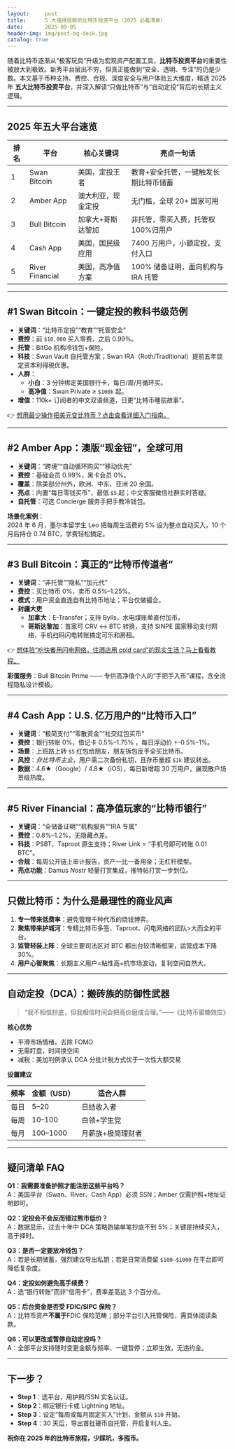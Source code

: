 ```yaml
---
layout:     post
title:      5 大值得信赖的比特币投资平台（2025 必看清单）
date:       2025-09-05
header-img: img/post-bg-desk.jpg
catalog: true
---
```


随着比特币逐渐从“极客玩具”升级为宏观资产配置工具，**比特币投资平台**的重要性被放大到极致。新秀平台层出不穷，但真正能做到“安全、透明、专注”的仍是少数。本文基于币种支持、费控、合规、深度安全与用户体验五大维度，精选 2025 年 **五大比特币投资平台**，并深入解读“只做比特币”与“自动定投”背后的长期主义逻辑。

---

## 2025 年五大平台速览

| 排名 | 平台           | 核心关键词           | 亮点一句话                         |
|---|---|---|---|
| 1   | Swan Bitcoin    | 美国，定投王者        | 教育+安全托管，一键触发长期比特币储蓄 |
| 2   | Amber App       | 澳大利亚，现金定投    | 无门槛，全球 20+ 国家可用               |
| 3   | Bull Bitcoin    | 加拿大+哥斯达黎加   | 非托管，零买入费，托管权100%归用户     |
| 4   | Cash App        | 美国，国民级应用      | 7400 万用户，小额定投，支付入口      |
| 5   | River Financial | 美国，高净值方案      | 100% 储备证明，面向机构与 IRA 托管     |

---

## #1 Swan Bitcoin：一键定投的教科书级范例

- **关键词**：“比特币定投”“教育”“托管安全”  
- **费控**：前 `$10,000` 买入零费，之后 0.99%。  
- **托管**：BitGo 机构冷钱包+保险。  
- **科技**：Swan Vault 自托管方案；Swan IRA（Roth/Traditional）提前五年锁定资本利得税优惠。  
- **人群**：
  - **小白**：3 分钟绑定美国银行卡，每日/周/月循环买。  
  - **高净值**：Swan Private ≥ `$100k` 起。
- **增值**：110k+ 订阅者的中文双语频道，日更“比特币睡前故事”。

👉 [想用最少操作把美元变比特币？点击查看详细入门指南。](https://okxdog.com/)

---

## #2 Amber App：澳版“现金钮”，全球可用

- **关键词**：“跨境”“自动循环购买”“移动优先”  
- **费控**：基础会员 0.99%，黑卡会员 0%。  
- **覆盖**：除美部分州外，欧洲、中东、亚洲 20 余国。  
- **亮点**：内置“每日零钱买币”，最低 `$5` 起；中文客服微信社群实时答疑。  
- **自托管**：可选 Concierge 服务手把手教冷钱包。

**场景化案例**：  
2024 年 6 月，墨尔本留学生 Leo 把每周生活费的 5% 设为整点自动买入，10 个月后持仓 0.74 BTC，学费轻松搞定。

---

## #3 Bull Bitcoin：真正的“比特币传道者”

- **关键词**：“非托管”“隐私”“加元代”  
- **费控**：买比特币 0%，卖币 0.5%–1.25%。  
- **模式**：用户资金直连自有比特币地址；平台仅做撮合。  
- **封疆大吏**  
  - **加拿大**：E-Transfer；支持 Bylls，水电煤账单直付加币。  
  - **哥斯达黎加**：首家可 CRV ↔ BTC 转换，支持 SINPE 国家移动支付网络，手机扫码闪电转账搞定可乐和房租。

👉 [想体验“吃快餐用闪电网络，住酒店用 cold card”的现实生活？马上看看教程。](https://okxdog.com/)

**彩蛋服务**：Bull Bitcoin Prime —— 专供高净值个人的“手把手入币”课程，含全流程隐私设计模板。

---

## #4 Cash App：U.S. 亿万用户的“比特币入口”

- **关键词**：“极简支付”“零散资金”“社交红包买币”  
- **费控**：银行转账 0%，借记卡 0.5%–1.75% ，每日浮动价 +-0.5%–1%。  
- **场景**：上班路上转 `$5` 红包给朋友，朋友拆包反手全买比特币。  
- **风控**：*非比特币主业*，用户需二次备份私钥，且存币量超 `$1k` 建议转出。  
- **数据**：4.6★（Google）/ 4.8★（iOS），每日新增超 30 万用户，展现散户场景级热度。

---

## #5 River Financial：高净值玩家的“比特币银行”

- **关键词**：“全储备证明”“机构服务”“IRA 专属”  
- **费控**：0.8%–1.2%，无隐藏点差。  
- **科技**：PSBT、Taproot 原生支持；River Link = “手机号即可转账 0.01 BTC”。  
- **合规**：每周公开链上审计报告，资产一比一备用金；无杠杆模型。  
- **亮点功能**：Damus *Nostr* 轻量打赏集成，推特帖打赏一步到位。

---

## 只做比特币：为什么是最理性的商业风声

1. **专一带来低费率**：避免管理千种代币的烧钱博弈。  
2. **聚焦带来护城河**：专精比特币多签、Taproot、闪电网络的团队>大而全的平台。  
3. **监管轻装上阵**：全球主要司法区对 BTC 都出台较清晰框架，运营成本下降 30%。  
4. **用户心智聚焦**：长期主义用户=粘性高+抗市场波动，复利空间自然大。

---

## 自动定投（DCA）：搬砖族的防御性武器

> “我不相信抄底，但我相信时间会把高价磨成合理。”——《比特币蜜糖效应》

**核心优势**

- 平滑市场情绪，去除 FOMO  
- 无需盯盘，时间换空间  
- 减税：美加判例承认 DCA 分批计税方式优于一次性大额交易

**设置建议**

| 频率   | 金额（USD） | 适合人群          |
|---|---|---|
| 每日   | $5–$20      | 日结收入者        |
| 每周   | $10–$100    | 白领+学生党       |
| 每月   | $100–$1000  | 月薪族+极简理财者 |

---

## 疑问清单 FAQ

**Q1：我需要准备护照才能注册这些平台吗？**  
A：美国平台（Swan、River、Cash App）必须 SSN；Amber 仅需护照+地址证明即可。

**Q2：定投会不会反而错过熊市低价？**  
A：数据显示，过去十年中 DCA 策略跑输单笔抄底不到 5%；关键是持续买入，高于择时。

**Q3：是否一定要放冷钱包？**  
A：若是长期储蓄，强烈建议导出私钥；若是日常消费留 `$100–$1000` 在平台即可降低复杂度。

**Q4：定投如何避免高手续费？**  
A：选“银行转账”而非“信用卡”，费率差高达 3 个百分点。

**Q5：后台资金是否受 FDIC/SIPC 保险？**  
A：比特币资产**不属于**FDIC 保险范畴；部分平台引入托管保险，需具体阅读条款。

**Q6：可以更改或暂停自动定投吗？**  
A：全部平台支持随时变更金额与频率、一键暂停；立即生效，无违约金。

---

## 下一步？

- **Step 1**：选平台，用护照/SSN 实名认证。  
- **Step 2**：绑定银行卡或 Lightning 地址。  
- **Step 3**：设定“每周或每月固定买入”计划，金额从 `$10` 开始。  
- **Step 4**：30 天后，导出首批硬币自托管，开启复利人生。

**祝你在 2025 年的比特币旅程，少踩坑，多囤币。**